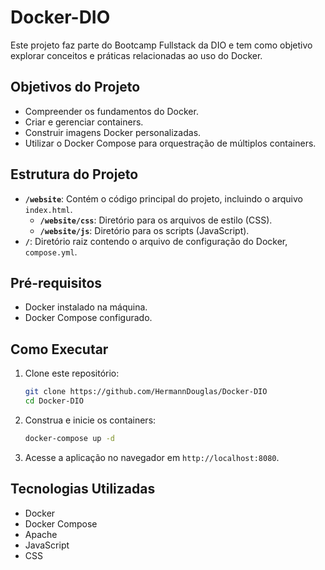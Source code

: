# Docker-DIO

Este projeto faz parte do Bootcamp Fullstack da DIO e tem como objetivo explorar conceitos e práticas relacionadas ao uso do Docker.

## Objetivos do Projeto

- Compreender os fundamentos do Docker.
- Criar e gerenciar containers.
- Construir imagens Docker personalizadas.
- Utilizar o Docker Compose para orquestração de múltiplos containers.
## Estrutura do Projeto

- **`/website`**: Contém o código principal do projeto, incluindo o arquivo `index.html`.
    - **`/website/css`**: Diretório para os arquivos de estilo (CSS).
    - **`/website/js`**: Diretório para os scripts (JavaScript).
- **`/`**: Diretório raiz contendo o arquivo de configuração do Docker, `compose.yml`.

## Pré-requisitos

- Docker instalado na máquina.
- Docker Compose configurado.

## Como Executar

1. Clone este repositório:

   ```bash
   git clone https://github.com/HermannDouglas/Docker-DIO
   cd Docker-DIO
   ```

2. Construa e inicie os containers:

   ```bash
   docker-compose up -d
   ```

3. Acesse a aplicação no navegador em `http://localhost:8080`.

## Tecnologias Utilizadas

- Docker
- Docker Compose
- Apache
- JavaScript
- CSS
